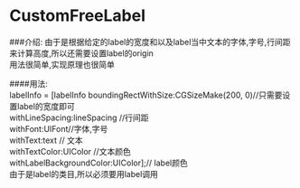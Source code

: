 CustomFreeLabel
==================
###介绍:
由于是根据给定的label的宽度和以及label当中文本的字体,字号,行间距来计算高度,所以还需要设置label的origin<br>
用法很简单,实现原理也很简单<br>

####用法:<br>
labelInfo = [labelInfo boundingRectWithSize:CGSizeMake(200, 0)//只需要设置label的宽度即可<br> 
                            withLineSpacing:lineSpacing //行间距<br>
                                   withFont:UIFont//字体,字号<br>
                                   withText:text // 文本<br>
                              withTextColor:UIColor //文本颜色<br>
                   withLabelBackgroundColor:UIColor];// label颜色<br>
由于是label的类目,所以必须要用label调用<br>
